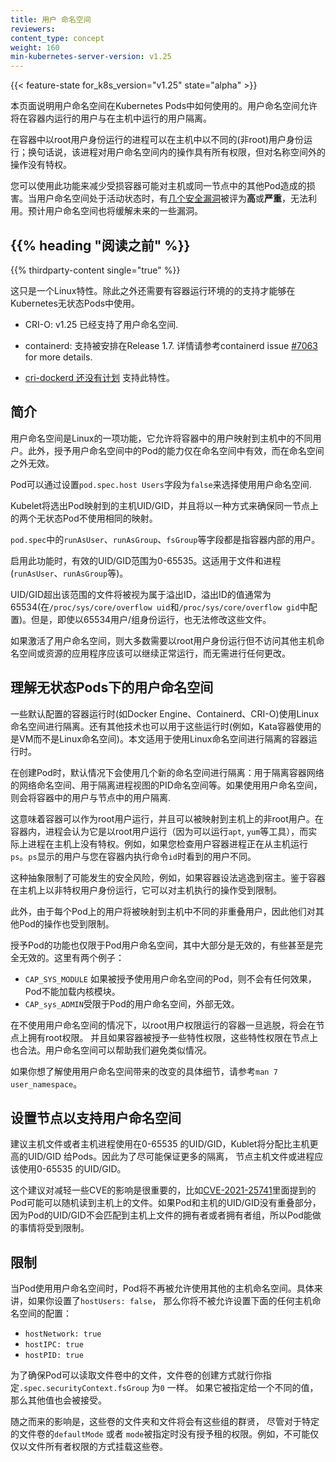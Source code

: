 ```yaml
---
title: 用户 命名空间
reviewers:
content_type: concept
weight: 160
min-kubernetes-server-version: v1.25
---
```


<!--
---
title: User Namespaces
reviewers:
content_type: concept
weight: 160
min-kubernetes-server-version: v1.25
---
-->

<!-- overview -->
{{< feature-state for_k8s_version="v1.25" state="alpha" >}}
<!--
This page explains how user namespaces are used in Kubernetes pods. A user
namespace allows to isolate the user running inside the container from the one
in the host.

A process running as root in a container can run as a different (non-root) user
in the host; in other words, the process has full privileges for operations
inside the user namespace, but is unprivileged for operations outside the
namespace.

You can use this feature to reduce the damage a compromised container can do to
the host or other pods in the same node. There are [several security vulnerabilities][KEP-vulns] rated either **HIGH** or **CRITICAL** that were not
exploitable when user namespaces is active. It is expected user namespace will
mitigate some future vulnerabilities too.

[KEP-vulns]: https://github.com/kubernetes/enhancements/tree/217d790720c5aef09b8bd4d6ca96284a0affe6c2/keps/sig-node/127-user-namespaces#motivation
-->
本页面说明用户命名空间在Kubernetes Pods中如何使用的。用户命名空间允许将在容器内运行的用户与在主机中运行的用户隔离。

在容器中以root用户身份运行的进程可以在主机中以不同的(非root)用户身份运行；换句话说，该进程对用户命名空间内的操作具有所有权限，但对名称空间外的操作没有特权。

您可以使用此功能来减少受损容器可能对主机或同一节点中的其他Pod造成的损害。当用户命名空间处于活动状态时，有[几个安全漏洞][KEP-vulns]被评为**高**或**严重**，无法利用。预计用户命名空间也将缓解未来的一些漏洞。

[KEP-vulns]: https://github.com/kubernetes/enhancements/tree/217d790720c5aef09b8bd4d6ca96284a0affe6c2/keps/sig-node/127-user-namespaces#motivation

<!-- body -->
## {{% heading "阅读之前" %}}

{{% thirdparty-content single="true" %}}
<!-- if adding another runtime in the future, omit the single setting -->
<!--
This is a Linux only feature. In addition, support is needed in the 
{{< glossary_tooltip text="container runtime" term_id="container-runtime" >}}
to use this feature with Kubernetes stateless pods:

* CRI-O: v1.25 has support for user namespaces.

* containerd: support is planned for the 1.7 release. See containerd
  issue [#7063][containerd-userns-issue] for more details.

Support for this in [cri-dockerd is not planned][CRI-dockerd-issue] yet.

[CRI-dockerd-issue]: https://github.com/Mirantis/cri-dockerd/issues/74
[containerd-userns-issue]: https://github.com/containerd/containerd/issues/7063
-->
这只是一个Linux特性。除此之外还需要有容器运行环境的的支持才能够在Kubernetes无状态Pods中使用。
* CRI-O: v1.25 已经支持了用户命名空间.

* containerd: 支持被安排在Release 1.7. 详情请参考containerd issue [#7063][containerd-userns-issue] for more details.

* [cri-dockerd 还没有计划][CRI-dockerd-issue] 支持此特性。

[CRI-dockerd-issue]: https://github.com/Mirantis/cri-dockerd/issues/74
[containerd-userns-issue]: https://github.com/containerd/containerd/issues/7063

<!-- 
## Introduction
-->

## 简介
<!-- 
User namespaces is a Linux feature that allows to map users in the container to
different users in the host. Furthermore, the capabilities granted to a pod in
a user namespace are valid only in the namespace and void outside of it.
-->
用户命名空间是Linux的一项功能，它允许将容器中的用户映射到主机中的不同用户。此外，授予用户命名空间中的Pod的能力仅在命名空间中有效，而在命名空间之外无效。

<!--
A pod can opt-in to use user namespaces by setting the `pod.spec.hostUsers` field
to `false`.
-->
Pod可以通过设置`pod.spec.host Users`字段为`false`来选择使用用户命名空间.

<!--
The kubelet will pick host UIDs/GIDs a pod is mapped to, and will do so in a way
to guarantee that no two stateless pods on the same node use the same mapping.
-->
Kubelet将选出Pod映射到的主机UID/GID，并且将以一种方式来确保同一节点上的两个无状态Pod不使用相同的映射。
<!--
The `runAsUser`, `runAsGroup`, `fsGroup`, etc. fields in the `pod.spec` always
refer to the user inside the container.
-->
`pod.spec`中的`runAsUser`、`runAsGroup`、`fsGroup`等字段都是指容器内部的用户。
<!--
The valid UIDs/GIDs when this feature is enabled is the range 0-65535. This
applies to files and processes (`runAsUser`, `runAsGroup`, etc.).
-->
启用此功能时，有效的UID/GID范围为0-65535。这适用于文件和进程(`runAsUser`、`runAsGroup`等)。
<!--
Files using a UID/GID outside this range will be seen as belonging to the
overflow ID, usually 65534 (configured in `/proc/sys/kernel/overflowuid` and
`/proc/sys/kernel/overflowgid`). However, it is not possible to modify those
files, even by running as the 65534 user/group.
-->
UID/GID超出该范围的文件将被视为属于溢出ID，溢出ID的值通常为65534(在`/proc/sys/core/overflow uid`和`/proc/sys/core/overflow gid`中配置)。但是，即使以65534用户/组身份运行，也无法修改这些文件。
<!--
Most applications that need to run as root but don't access other host
namespaces or resources, should continue to run fine without any changes needed
if user namespaces is activated.
-->
如果激活了用户命名空间，则大多数需要以root用户身份运行但不访问其他主机命名空间或资源的应用程序应该可以继续正常运行，而无需进行任何更改。
<!--
## Understanding user namespaces for stateless pods
-->
## 理解无状态Pods下的用户命名空间
<!--
Several container runtimes with their default configuration (like Docker Engine,
containerd, CRI-O) use Linux namespaces for isolation. Other technologies exist
and can be used with those runtimes too (e.g. Kata Containers uses VMs instead of
Linux namespaces). This page is applicable for container runtimes using Linux
namespaces for isolation.
-->
一些默认配置的容器运行时(如Docker Engine、Containerd、CRI-O)使用Linux命名空间进行隔离。还有其他技术也可以用于这些运行时(例如，Kata容器使用的是VM而不是Linux命名空间)。本文适用于使用Linux命名空间进行隔离的容器运行时。

<!--
When creating a pod, by default, several new namespaces are used for isolation:
a network namespace to isolate the network of the container, a PID namespace to
isolate the view of processes, etc. If a user namespace is used, this will
isolate the users in the container from the users in the node.
-->
在创建Pod时，默认情况下会使用几个新的命名空间进行隔离：用于隔离容器网络的网络命名空间、用于隔离进程视图的PID命名空间等。如果使用用户命名空间，则会将容器中的用户与节点中的用户隔离.

<!--
This means containers can run as root and be mapped to a non-root user on the
host. Inside the container the process will think it is running as root (and
therefore tools like `apt`, `yum`, etc. work fine), while in reality the process
doesn't have privileges on the host. You can verify this, for example, if you
check the user the container process is running `ps` from the host. The user
`ps` shows is not the same as the user you see if you execute inside the
container the command `id`.
-->
这意味着容器可以作为root用户运行，并且可以被映射到主机上的非root用户。在容器内，进程会认为它是以root用户运行（因为可以运行`apt`, `yum`等工具），而实际上进程在主机上没有特权。例如，如果您检查用户容器进程正在从主机运行`ps`。`ps`显示的用户与您在容器内执行命令`id`时看到的用户不同。

<!--
This abstraction limits what can happen, for example, if the container manages
to escape to the host. Given that the container is running as a non-privileged
user on the host, it is limited what it can do to the host.
-->
这种抽象限制了可能发生的安全风险，例如，如果容器设法逃逸到宿主。鉴于容器在主机上以非特权用户身份运行，它可以对主机执行的操作受到限制。

<!--
Furthermore, as users on each pod will be mapped to different non-overlapping
users in the host, it is limited what they can do to other pods too.
-->
此外，由于每个Pod上的用户将被映射到主机中不同的非重叠用户，因此他们对其他Pod的操作也受到限制。

<!--
Capabilities granted to a pod are also limited to the pod user namespace and
mostly invalid out of it, some are even completely void. Here are two examples:
- `CAP_SYS_MODULE` does not have any effect if granted to a pod using user
namespaces, the pod isn't able to load kernel modules.
- `CAP_SYS_ADMIN` is limited to the pod's user namespace and invalid outside
of it.
-->
授予Pod的功能也仅限于Pod用户命名空间，其中大部分是无效的，有些甚至是完全无效的。这里有两个例子：
- `CAP_SYS_MODULE` 如果被授予使用用户命名空间的Pod，则不会有任何效果，Pod不能加载内核模块。
- `CAP_sys_ADMIN`受限于Pod的用户命名空间，外部无效。

<!--
Without using a user namespace a container running as root, in the case of a
container breakout, has root privileges on the node. And if some capability were
granted to the container, the capabilities are valid on the host too. None of
this is true when we use user namespaces.

If you want to know more details about what changes when user namespaces are in
use, see `man 7 user_namespaces`.
-->

在不使用用户命名空间的情况下，以root用户权限运行的容器一旦逃脱，将会在节点上拥有root权限。 并且如果容器被授予一些特性权限，这些特性权限在节点上也合法。用户命名空间可以帮助我们避免类似情况。

如果你想了解使用用户命名空间带来的改变的具体细节，请参考`man 7 user_namespace`。

<!--
## Set up a node to support user namespaces

It is recommended that the host's files and host's processes use UIDs/GIDs in
the range of 0-65535.

The kubelet will assign UIDs/GIDs higher than that to pods. Therefore, to
guarantee as much isolation as possible, the UIDs/GIDs used by the host's files
and host's processes should be in the range 0-65535.

Note that this recommendation is important to mitigate the impact of CVEs like
[CVE-2021-25741][CVE-2021-25741], where a pod can potentially read arbitrary
files in the hosts. If the UIDs/GIDs of the pod and the host don't overlap, it
is limited what a pod would be able to do: the pod UID/GID won't match the
host's file owner/group.

[CVE-2021-25741]: https://github.com/kubernetes/kubernetes/issues/104980
-->

## 设置节点以支持用户命名空间

建议主机文件或者主机进程使用在0-65535 的UID/GID，Kublet将分配比主机更高的UID/GID 给Pods。因此为了尽可能保证更多的隔离， 节点主机文件或进程应该使用0-65535 的UID/GID。

这个建议对减轻一些CVE的影响是很重要的，比如[CVE-2021-25741][CVE-2021-25741]里面提到的Pod可能可以随机读到主机上的文件。如果Pod和主机的UID/GID没有重叠部分，因为Pod的UID/GID不会匹配到主机上文件的拥有者或者拥有者组，所以Pod能做的事情将受到限制。

[CVE-2021-25741]: https://github.com/kubernetes/kubernetes/issues/104980

<!--
## Limitations
-->

## 限制

<!--
When using a user namespace for the pod, it is disallowed to use other host
namespaces. In particular, if you set `hostUsers: false` then you are not
allowed to set any of:

 * `hostNetwork: true`
 * `hostIPC: true`
 * `hostPID: true`

The pod is allowed to use no volumes at all or, if using volumes, only these
volume types are allowed:

 * configmap
 * secret
 * projected
 * downwardAPI
 * emptyDir
-->

当Pod使用用户命名空间时，Pod将不再被允许使用其他的主机命名空间。具体来讲，如果你设置了`hostUsers: false`， 那么你将不被允许设置下面的任何主机命名空间的配置：
 * `hostNetwork: true`
 * `hostIPC: true`
 * `hostPID: true`

<!--
To guarantee that the pod can read the files of such volumes, volumes are
created as if you specified `.spec.securityContext.fsGroup` as `0` for the Pod.
If it is specified to a different value, this other value will of course be
honored instead.
-->
为了确保Pod可以读取文件卷中的文件，文件卷的创建方式就行你指定`.spec.securityContext.fsGroup` 为`0` 一样。 如果它被指定给一个不同的值，那么其他值也会被接受。

<!--
As a by-product of this, folders and files for these volumes will have
permissions for the group, even if `defaultMode` or `mode` to specific items of
the volumes were specified without permissions to groups. For example, it is not
possible to mount these volumes in a way that its files have permissions only
for the owner.
-->
随之而来的影响是，这些卷的文件夹和文件将会有这些组的群贤， 尽管对于特定的文件卷的`defaultMode` 或者 `mode`被指定时没有授予租的权限。例如，不可能仅仅以文件所有者权限的方式挂载这些卷。